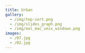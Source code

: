 ```yaml
---
title: Urban
gallery:
  - /img/top-sort.png
  - /img/slides_graph.png
  - /img/eol_mac_unix_windows.png
images:
  - /07.jpg
  - /02.jpg
---
```


